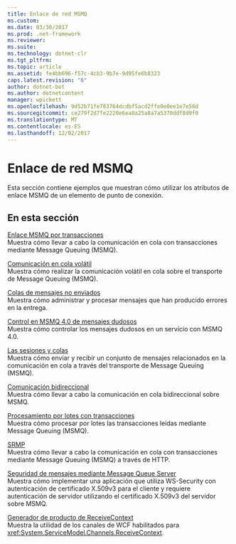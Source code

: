 ```yaml
---
title: Enlace de red MSMQ
ms.custom: 
ms.date: 03/30/2017
ms.prod: .net-framework
ms.reviewer: 
ms.suite: 
ms.technology: dotnet-clr
ms.tgt_pltfrm: 
ms.topic: article
ms.assetid: fe4bb696-f57c-4cb3-9b7e-9d95fe6b8323
caps.latest.revision: "6"
author: dotnet-bot
ms.author: dotnetcontent
manager: wpickett
ms.openlocfilehash: 9d52b71fe783764dcdbf5acd2ffe0e0ee1e7e56d
ms.sourcegitcommit: ce279f2d7fe2220e6ea0a25a8a7a5370ddf8d9f0
ms.translationtype: MT
ms.contentlocale: es-ES
ms.lasthandoff: 12/02/2017
---
```

# <a name="net-msmq-binding"></a>Enlace de red MSMQ
Esta sección contiene ejemplos que muestran cómo utilizar los atributos de enlace MSMQ de un elemento de punto de conexión.  
  
## <a name="in-this-section"></a>En esta sección  
 [Enlace MSMQ por transacciones](../../../../docs/framework/wcf/samples/transacted-msmq-binding.md)  
 Muestra cómo llevar a cabo la comunicación en cola con transacciones mediante Message Queuing (MSMQ).  
  
 [Comunicación en cola volátil](../../../../docs/framework/wcf/samples/volatile-queued-communication.md)  
 Muestra cómo realizar la comunicación volátil en cola sobre el transporte de Message Queuing (MSMQ).  
  
 [Colas de mensajes no enviados](../../../../docs/framework/wcf/samples/dead-letter-queues.md)  
 Muestra cómo administrar y procesar mensajes que han producido errores en la entrega.  
  
 [Control en MSMQ 4.0 de mensajes dudosos](../../../../docs/framework/wcf/samples/poison-message-handling-in-msmq-4-0.md)  
 Muestra cómo controlar los mensajes dudosos en un servicio con MSMQ 4.0.  
  
 [Las sesiones y colas](../../../../docs/framework/wcf/samples/sessions-and-queues.md)  
 Muestra cómo enviar y recibir un conjunto de mensajes relacionados en la comunicación en cola a través del transporte de Message Queuing (MSMQ).  
  
 [Comunicación bidireccional](../../../../docs/framework/wcf/samples/two-way-communication.md)  
 Muestra cómo llevar a cabo la comunicación en cola bidireccional sobre MSMQ.  
  
 [Procesamiento por lotes con transacciones](../../../../docs/framework/wcf/samples/transacted-batching.md)  
 Muestra cómo procesar por lotes las transacciones leídas mediante Message Queuing (MSMQ).  
  
 [SRMP](../../../../docs/framework/wcf/samples/srmp.md)  
 Muestra cómo llevar a cabo la comunicación en cola con transacciones mediante Message Queuing (MSMQ) a través de HTTP.  
  
 [Seguridad de mensajes mediante Message Queue Server](../../../../docs/framework/wcf/samples/message-security-over-message-queuing.md)  
 Muestra cómo implementar una aplicación que utiliza WS-Security con autenticación de certificado X.509v3 para el cliente y requiere autenticación de servidor utilizando el certificado X.509v3 del servidor sobre MSMQ.  
  
 [Generador de producto de ReceiveContext](../../../../docs/framework/wcf/samples/receivecontext-enabled-wcf-channels.md)  
 Muestra la utilidad de los canales de WCF habilitados para <xref:System.ServiceModel.Channels.ReceiveContext>.
